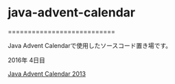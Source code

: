 # java-advent-calendar
===========================

Java Advent Calendarで使用したソースコード置き場です。

2016年 4日目

[Java Advent Calendar 2013](http://qiita.com/advent-calendar/2016/java)
